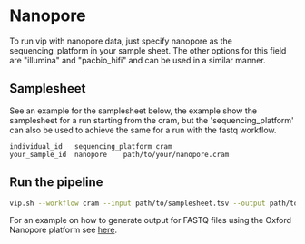 # Nanopore

To run vip with nanopore data, just specify nanopore as the sequencing_platform in your sample sheet.
The other options for this field are "illumina" and "pacbio_hifi" and can be used in a similar manner.

## Samplesheet

See an example for the samplesheet below, the example show the samplesheet for a run starting from the cram,
but the 'sequencing_platform' can also be used to achieve the same for a run with the fastq workflow.

```
individual_id	sequencing_platform	cram
your_sample_id	nanopore	path/to/your/nanopore.cram
```

## Run the pipeline

```bash
vip.sh --workflow cram --input path/to/samplesheet.tsv --output path/to/output/folder
```

For an example on how to generate output for FASTQ files using the Oxford Nanopore platform
see [here](https://github.com/molgenis/vip/blob/main/test/suites/fastq/nanopore.sh#L17).